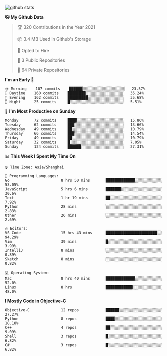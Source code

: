 
![github stats](https://github-readme-stats.vercel.app/api?username=ChesterYue&show_icons=true&count_private=true)

<!-- ![wakatime](https://github-readme-stats.vercel.app/api/wakatime?username=ChesterYue&layout=compact) -->

<!-- ![wakatime](https://github-readme-stats.vercel.app/api/top-langs/?username=ChesterYue&layout=compact) -->

<!--START_SECTION:waka-->
**🐱 My Github Data** 

> 🏆 320 Contributions in the Year 2021
 > 
> 📦 3.4 MB Used in Github's Storage 
 > 
> 💼 Opted to Hire
 > 
> 📜 3 Public Repositories 
 > 
> 🔑 64 Private Repositories  
 > 
**I'm an Early 🐤** 

```text
🌞 Morning    107 commits    ██████░░░░░░░░░░░░░░░░░░░   23.57% 
🌆 Daytime    160 commits    ████████░░░░░░░░░░░░░░░░░   35.24% 
🌃 Evening    162 commits    █████████░░░░░░░░░░░░░░░░   35.68% 
🌙 Night      25 commits     █░░░░░░░░░░░░░░░░░░░░░░░░   5.51%

```
📅 **I'm Most Productive on Sunday** 

```text
Monday       72 commits     ████░░░░░░░░░░░░░░░░░░░░░   15.86% 
Tuesday      62 commits     ███░░░░░░░░░░░░░░░░░░░░░░   13.66% 
Wednesday    49 commits     ██░░░░░░░░░░░░░░░░░░░░░░░   10.79% 
Thursday     66 commits     ███░░░░░░░░░░░░░░░░░░░░░░   14.54% 
Friday       49 commits     ██░░░░░░░░░░░░░░░░░░░░░░░   10.79% 
Saturday     32 commits     █░░░░░░░░░░░░░░░░░░░░░░░░   7.05% 
Sunday       124 commits    ██████░░░░░░░░░░░░░░░░░░░   27.31%

```


📊 **This Week I Spent My Time On** 

```text
⌚︎ Time Zone: Asia/Shanghai

💬 Programming Languages: 
Go                       8 hrs 50 mins       █████████████░░░░░░░░░░░░   53.05% 
JavaScript               5 hrs 6 mins        ███████░░░░░░░░░░░░░░░░░░   30.6% 
Text                     1 hr 19 mins        ██░░░░░░░░░░░░░░░░░░░░░░░   7.92% 
Python                   28 mins             ░░░░░░░░░░░░░░░░░░░░░░░░░   2.83% 
Other                    26 mins             ░░░░░░░░░░░░░░░░░░░░░░░░░   2.69%

🔥 Editors: 
VS Code                  15 hrs 43 mins      ███████████████████████░░   94.29% 
Vim                      39 mins             █░░░░░░░░░░░░░░░░░░░░░░░░   3.99% 
IntelliJ                 8 mins              ░░░░░░░░░░░░░░░░░░░░░░░░░   0.89% 
Sketch                   8 mins              ░░░░░░░░░░░░░░░░░░░░░░░░░   0.82%

💻 Operating System: 
Mac                      8 hrs 40 mins       █████████████░░░░░░░░░░░░   52.0% 
Linux                    8 hrs               ████████████░░░░░░░░░░░░░   48.0%

```

**I Mostly Code in Objective-C** 

```text
Objective-C              12 repos            ██████░░░░░░░░░░░░░░░░░░░   27.27% 
Python                   8 repos             ████░░░░░░░░░░░░░░░░░░░░░   18.18% 
C++                      4 repos             ██░░░░░░░░░░░░░░░░░░░░░░░   9.09% 
Shell                    3 repos             █░░░░░░░░░░░░░░░░░░░░░░░░   6.82% 
C#                       3 repos             █░░░░░░░░░░░░░░░░░░░░░░░░   6.82%

```



<!--END_SECTION:waka-->